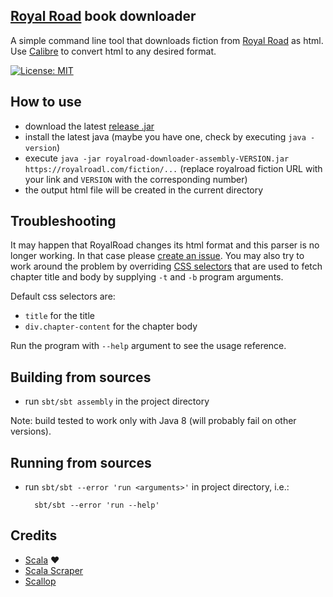 [Royal Road](http://royalroad.com/) book downloader
---

A simple command line tool that downloads fiction from [Royal Road](http://royalroad.com/)
as html. Use [Calibre](http://calibre-ebook.com/) to convert html to any desired format.

[![License: MIT](https://img.shields.io/badge/License-MIT-yellow.svg)](https://opensource.org/licenses/MIT)

How to use
---

* download the latest [release .jar](https://github.com/Aivean/royalroad-downloader/releases/latest)
* install the latest java (maybe you have one, check by executing `java -version`)
* execute `java -jar royalroad-downloader-assembly-VERSION.jar https://royalroadl.com/fiction/...`
    (replace royalroad fiction URL with your link and `VERSION` with the corresponding number)
* the output html file will be created in the current directory


Troubleshooting
---

It may happen that RoyalRoad changes its html format and this parser is no longer working.
In that case please [create an issue](https://github.com/Aivean/royalroad-downloader/issues).
You may also try to work around the problem by overriding [CSS selectors](http://www.w3schools.com/cssref/css_selectors.asp)
that are used to fetch chapter title and body by supplying `-t` and `-b` program arguments.

Default css selectors are:

* `title` for the title
* `div.chapter-content` for the chapter body

Run the program with `--help` argument to see the usage reference.


Building from sources
---

* run `sbt/sbt assembly` in the project directory

Note: build tested to work only with Java 8 (will probably fail on other versions).

Running from sources
--------------------

* run `sbt/sbt --error 'run <arguments>'` in project directory,
    i.e.:

        sbt/sbt --error 'run --help'

Credits
---

* [Scala](http://www.scala-lang.org/) ❤️
* [Scala Scraper](https://github.com/ruippeixotog/scala-scraper)
* [Scallop](https://github.com/scallop/scallop)
